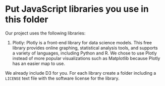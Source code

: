 # Put JavaScript libraries you use in this folder

Our project uses the following libraries:

1. Plotly:
Plotly is a front-end library for data science models. This free library provides online graphing, statistical analysis tools, and supports a variety of languages, including Python and R. 
We chose to use Plotly instead of more popular visualizations such as Matplotlib because Plotly has an easier map to use. 

We already include D3 for you. For each library create a folder including a `LICENSE` text file with the software license for the library.